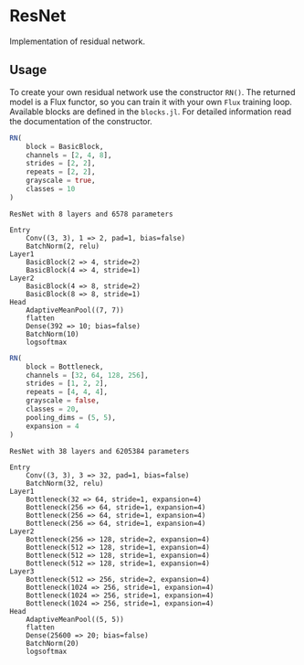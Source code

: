 # ResNet

Implementation of residual network.

## Usage

To create your own residual network use the constructor `RN()`.
The returned model is a Flux functor, so you can train it with your own `Flux` training loop.
Available blocks are defined in the `blocks.jl`.
For detailed information read the documentation of the constructor.

```julia
RN(
    block = BasicBlock,
    channels = [2, 4, 8], 
    strides = [2, 2], 
    repeats = [2, 2], 
    grayscale = true,
    classes = 10
)
```

```
ResNet with 8 layers and 6578 parameters

Entry
    Conv((3, 3), 1 => 2, pad=1, bias=false)
    BatchNorm(2, relu)
Layer1
    BasicBlock(2 => 4, stride=2)
    BasicBlock(4 => 4, stride=1)
Layer2
    BasicBlock(4 => 8, stride=2)
    BasicBlock(8 => 8, stride=1)
Head
    AdaptiveMeanPool((7, 7))
    flatten
    Dense(392 => 10; bias=false)
    BatchNorm(10)
    logsoftmax
```

```julia
RN(
    block = Bottleneck,
    channels = [32, 64, 128, 256], 
    strides = [1, 2, 2], 
    repeats = [4, 4, 4], 
    grayscale = false,
    classes = 20,
    pooling_dims = (5, 5),
    expansion = 4
)
```

```
ResNet with 38 layers and 6205384 parameters

Entry
    Conv((3, 3), 3 => 32, pad=1, bias=false)
    BatchNorm(32, relu)
Layer1
    Bottleneck(32 => 64, stride=1, expansion=4)
    Bottleneck(256 => 64, stride=1, expansion=4)
    Bottleneck(256 => 64, stride=1, expansion=4)
    Bottleneck(256 => 64, stride=1, expansion=4)
Layer2
    Bottleneck(256 => 128, stride=2, expansion=4)
    Bottleneck(512 => 128, stride=1, expansion=4)
    Bottleneck(512 => 128, stride=1, expansion=4)
    Bottleneck(512 => 128, stride=1, expansion=4)
Layer3
    Bottleneck(512 => 256, stride=2, expansion=4)
    Bottleneck(1024 => 256, stride=1, expansion=4)
    Bottleneck(1024 => 256, stride=1, expansion=4)
    Bottleneck(1024 => 256, stride=1, expansion=4)
Head
    AdaptiveMeanPool((5, 5))
    flatten
    Dense(25600 => 20; bias=false)
    BatchNorm(20)
    logsoftmax
```